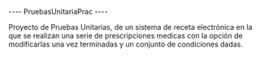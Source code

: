 ---- PruebasUnitariaPrac ----


Proyecto de Pruebas Unitarias, de un sistema de receta electrónica en la que se realizan una serie de prescripciones medicas con la opción de modificarlas una vez terminadas y un conjunto de condiciones dadas.
